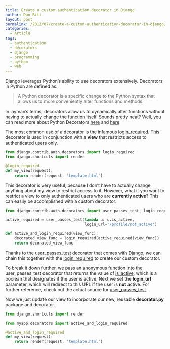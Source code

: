 ```yaml
---
title: Create a custom authentication decorator in Django
author: Dan Riti
layout: post
permalink: /2012/07/create-a-custom-authentication-decorator-in-django/
categories:
  - Article
tags:
  - authentication
  - decorators
  - django
  - programming
  - python
  - web
---
```

Django leverages Python&#8217;s ability to use decorators extensively. Decorators in Python are defined as:

> A Python decorator is a specific change to the Python syntax that allows us to more conveniently alter functions and methods.

In layman&#8217;s terms, decorators allow us to dynamically alter functions without having to actually change the function itself. Sounds pretty neat? Well, you can read more about Python Decorators [here][1] and [here][2].

The most common use of a decorator is the infamous [login_required][3]. This decorator is used in conjunction with a **view** that restricts access to authenticated users only.

```python
from django.contrib.auth.decorators import login_required
from django.shortcuts import render

@login_required
def my_view(request):
    return render(request, 'template.html')
```

This decorator is very useful, because I don&#8217;t have to actually change anything about my view to restrict access to it. However, what if you want to restrict a view to only authenticated users who are **currently active**? This can easily be accomplished with a custom decorator:

```python decorator.py https://gist.github.com/danriti/3156492#file-decorator-py View Gist
from django.contrib.auth.decorators import user_passes_test, login_required

active_required = user_passes_test(lambda u: u.is_active,
                                   login_url='/profile/not_active')

def active_and_login_required(view_func):
    decorated_view_func = login_required(active_required(view_func))
    return decorated_view_func
```

Thanks to the [user\_passes\_test][4] decorator that comes with Django, we can chain this together with the [login_required][3] to create our custom decorator.

To break it down further, we pass an anonymous function into the user\_passes\_test decorator that returns the value of [is_active][5], which is a boolean that designates if the user is active. Next we set the **login_url** parameter, which will redirect to this URL if the user is **not** active. For further reference, check out the actual source for [user\_passes\_test][6].

Now we just update our view to incorporate our new, reusable **decorator.py** package and decorator.

```python
from django.shortcuts import render

from myapp.decorators import active_and_login_required

@active_and_login_required
def my_view(request):
    return render(request, 'template.html')
```

 [1]: http://wiki.python.org/moin/PythonDecorators
 [2]: http://stackoverflow.com/questions/739654/understanding-python-decorators
 [3]: https://docs.djangoproject.com/en/1.3//topics/auth/#the-login-required-decorator
 [4]: https://docs.djangoproject.com/en/dev/topics/auth/#limiting-access-to-logged-in-users-that-pass-a-test
 [5]: https://docs.djangoproject.com/en/dev/topics/auth/#fields
 [6]: https://github.com/django/django/blob/master/django/contrib/auth/decorators.py
